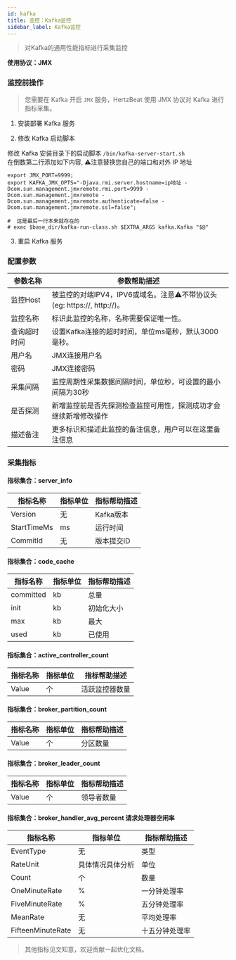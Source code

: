 ```yaml
---
id: kafka  
title: 监控：Kafka监控      
sidebar_label: Kafka监控
---
```


> 对Kafka的通用性能指标进行采集监控

**使用协议：JMX** 

### 监控前操作

> 您需要在 Kafka 开启 `JMX` 服务，HertzBeat 使用 JMX 协议对 Kafka 进行指标采集。

1. 安装部署 Kafka 服务

2. 修改 Kafka 启动脚本

修改 Kafka 安装目录下的启动脚本 `/bin/kafka-server-start.sh`    
在倒数第二行添加如下内容, ⚠️注意替换您自己的端口和对外 IP 地址  

```shell
export JMX_PORT=9999;
export KAFKA_JMX_OPTS="-Djava.rmi.server.hostname=ip地址 -Dcom.sun.management.jmxremote.rmi.port=9999 -Dcom.sun.management.jmxremote -Dcom.sun.management.jmxremote.authenticate=false -Dcom.sun.management.jmxremote.ssl=false";

#  这是最后一行本来就存在的
# exec $base_dir/kafka-run-class.sh $EXTRA_ARGS kafka.Kafka "$@"
```

3. 重启 Kafka 服务




### 配置参数

| 参数名称      | 参数帮助描述 |
| ----------- | ----------- |
| 监控Host     | 被监控的对端IPV4，IPV6或域名。注意⚠️不带协议头(eg: https://, http://)。 |
| 监控名称     | 标识此监控的名称，名称需要保证唯一性。  |
| 查询超时时间 | 设置Kafka连接的超时时间，单位ms毫秒，默认3000毫秒。  |
| 用户名      | JMX连接用户名 |
| 密码        | JMX连接密码 |
| 采集间隔    | 监控周期性采集数据间隔时间，单位秒，可设置的最小间隔为30秒  |
| 是否探测    | 新增监控前是否先探测检查监控可用性，探测成功才会继续新增修改操作  |
| 描述备注    | 更多标识和描述此监控的备注信息，用户可以在这里备注信息  |

### 采集指标


#### 指标集合：server_info

| 指标名称      | 指标单位 | 指标帮助描述 |
| ----------- | ----------- | ----------- |
| Version         | 无 | Kafka版本 |
| StartTimeMs            | ms | 运行时间 |
| CommitId         | 无 | 版本提交ID |


#### 指标集合：code_cache

| 指标名称      | 指标单位 | 指标帮助描述 |
| ----------- | ----------- | ----------- |
| committed            | kb | 总量 |
| init         | kb | 初始化大小 |
| max | kb | 最大 |
| used         | kb | 已使用 |

#### 指标集合：active_controller_count

| 指标名称      | 指标单位 | 指标帮助描述 |
| ----------- | ----------- | ----------- |
| Value            | 个 | 活跃监控器数量 |



#### 指标集合：broker_partition_count

| 指标名称      | 指标单位 | 指标帮助描述 |
| ----------- | ----------- | ----------- |
| Value            | 个 | 分区数量 |

#### 指标集合：broker_leader_count

| 指标名称      | 指标单位 | 指标帮助描述 |
| ----------- | ----------- | ----------- |
| Value            | 个 | 领导者数量 |


#### 指标集合：broker_handler_avg_percent 请求处理器空闲率

| 指标名称      | 指标单位 | 指标帮助描述 |
| ----------- | ----------- | ----------- |
| EventType            | 无 | 类型 |
| RateUnit            | 具体情况具体分析 | 单位 |
| Count            | 个 | 数量 |
| OneMinuteRate            | % | 一分钟处理率 |
| FiveMinuteRate            | % | 五分钟处理率 |
| MeanRate            | 无 | 平均处理率 |
| FifteenMinuteRate            | 无 | 十五分钟处理率 |


> 其他指标见文知意，欢迎贡献一起优化文档。  

